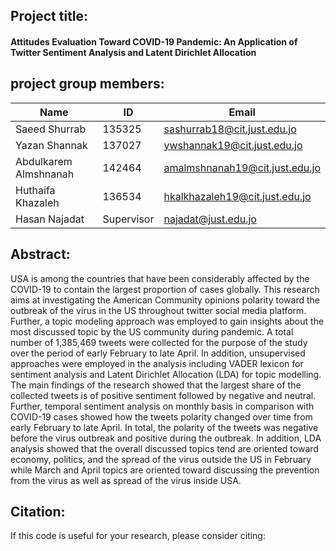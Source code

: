 ## Project title:

#### Attitudes Evaluation Toward COVID-19 Pandemic: An Application of Twitter Sentiment Analysis and Latent Dirichlet Allocation





## project group members:

| Name                  | ID         | Email                          |
| --------------------- | ---------- | ------------------------------ |
| Saeed  Shurrab        | 135325     | sashurrab18@cit.just.edu.jo    |
| Yazan Shannak         | 137027     | ywshannak19@cit.just.edu.jo    |
| Abdulkarem Almshnanah | 142464     | amalmshnanah19@cit.just.edu.jo |
| Huthaifa Khazaleh     | 136534     | hkalkhazaleh19@cit.just.edu.jo |
| Hasan Najadat         | Supervisor | najadat@just.edu.jo            |



## Abstract:

USA is among the countries that have been considerably affected by the COVID-19 to contain the largest proportion of cases globally. This research aims at investigating the American Community opinions polarity toward the outbreak of the virus in the US throughout twitter social media platform. Further, a topic modeling approach was employed to gain insights about the most discussed topic by the US community during pandemic. A total number of 1,385,469 tweets were collected for the purpose of the study over the period of early February to late April. In addition, unsupervised approaches were employed in the analysis including VADER lexicon for sentiment analysis and Latent Dirichlet Allocation (LDA) for topic modelling. The main findings of the research showed that the largest share of the collected tweets is of positive sentiment followed by negative and neutral. Further, temporal sentiment analysis on monthly basis in comparison with COVID-19 cases showed how the tweets polarity changed over time from early February to late April. In total, the polarity of the tweets was negative before the virus outbreak and positive during the outbreak. In addition, LDA analysis showed that the overall discussed topics tend are oriented toward economy, politics, and the spread of the virus outside the US in February while March and April topics are oriented toward discussing the prevention from the virus as well as spread of the virus inside USA.





## Citation:

If this code is useful for your research, please consider citing:
```

```

